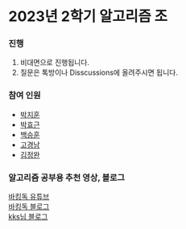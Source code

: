 # 2023년 2학기 알고리즘 조

### 진행

1. 비대면으로 진행됩니다.
1. 질문은 톡방이나 Disscussions에 올려주시면 됩니다.

### 참여 인원

- [박지훈](https://solved.ac/profile/pianop)
- [박효근](https://solved.ac/profile/hyotaime)
- [백승훈](https://www.acmicpc.net/user/lsa343636)
- [고경남](https://solved.ac/profile/rhrudska987)
- [김정완](https://solved.ac/profile/kjw4821)

### 알고리즘 공부용 추천 영상, 블로그
[바킹독 유튜브](https://youtube.com/playlist?list=PLtqbFd2VIQv4O6D6l9HcD732hdrnYb6CY)  
[바킹독 블로그](https://blog.encrypted.gg/category/%EA%B0%95%EC%A2%8C/%EC%8B%A4%EC%A0%84%20%EC%95%8C%EA%B3%A0%EB%A6%AC%EC%A6%98)  
[kks님 블로그](https://blog.naver.com/kks227/220769859177)  
